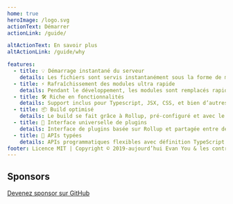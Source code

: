 ```yaml
---
home: true
heroImage: /logo.svg
actionText: Démarrer
actionLink: /guide/

altActionText: En savoir plus
altActionLink: /guide/why

features:
  - title: 💡 Démarrage instantané du serveur
    details: Les fichiers sont servis instantanément sous la forme de modules ESM ! Il n’y a pas besoin de builder.
  - title: ⚡️ Rafraîchissement des modules ultra rapide
    details: Pendant le développement, les modules sont remplacés rapidement peu importe la taille de l’app.
  - title: 🛠️ Riche en fonctionnalités
    details: Support inclus pour Typescript, JSX, CSS, et bien d’autres.
  - title: 📦 Build optimisé
    details: Le build se fait grâce à Rollup, pré-configuré et avec le support du multi-page et du mode librairie.
  - title: 🔩 Interface universelle de plugins
    details: Interface de plugins basée sur Rollup et partagée entre développement et build.
  - title: 🔑 APIs typées
    details: APIs programmatiques flexibles avec définition TypeScript de tous les types.
footer: Licence MIT | Copyright © 2019-aujourd’hui Evan You & les contributeurs à Vite
---
```


<div class="frontpage sponsors">
  <h2>Sponsors</h2>
  <div class="platinum-sponsors">
    <a v-for="{ href, src, name, id } of sponsors.filter(s => s.tier === 'platinum')" :href="href" target="_blank" rel="noopener" aria-label="sponsor-img">
      <img :src="src" :alt="name" :id="`sponsor-${id}`">
    </a>
  </div>
  <div class="gold-sponsors">
    <a v-for="{ href, src, name, id } of sponsors.filter(s => s.tier !== 'platinum')" :href="href" target="_blank" rel="noopener" aria-label="sponsor-img">
      <img :src="src" :alt="name" :id="`sponsor-${id}`">
    </a>
  </div>
  <a href="https://github.com/sponsors/yyx990803" target="_blank" rel="noopener">Devenez sponsor sur GitHub</a>
</div>

<script setup>
import sponsors from './.vitepress/theme/sponsors.json'
</script>
